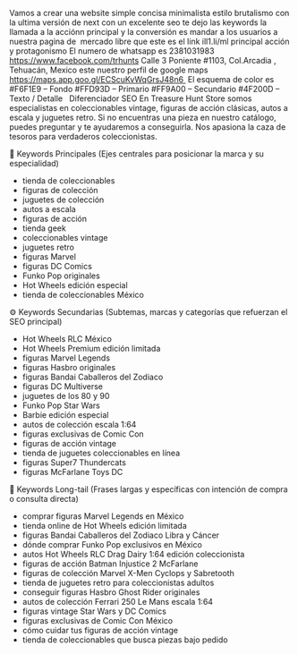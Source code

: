 Vamos a crear una website simple concisa minimalista estilo brutalismo con la ultima versión de next con un excelente seo te dejo las keywords la llamada a la acciónn principal y la conversión es mandar a los usuarios a nuestra pagina de  mercado libre que este es el link ill1.li/ml principal acción y protagonismo 
El numero de whatsapp es 2381031983
https://www.facebook.com/trhunts
Calle 3 Poniente #1103, Col.Arcadia , Tehuacán, Mexico este nuestro perfil de google maps https://maps.app.goo.gl/ECScuKvWqGrsJ48n6 
El esquema de color es   #F6F1E9 – Fondo
#FFD93D – Primario
#FF9A00 – Secundario
#4F200D – Texto / Detalle
  Diferenciador SEO
En Treasure Hunt Store somos especialistas en coleccionables vintage, figuras de acción clásicas, autos a escala y juguetes retro. Si no encuentras una pieza en nuestro catálogo, puedes preguntar y te ayudaremos a conseguirla. Nos apasiona la caza de tesoros para verdaderos coleccionistas.

🎯 Keywords Principales
(Ejes centrales para posicionar la marca y su especialidad)
* tienda de coleccionables
* figuras de colección
* juguetes de colección
* autos a escala
* figuras de acción
* tienda geek
* coleccionables vintage
* juguetes retro
* figuras Marvel
* figuras DC Comics
* Funko Pop originales
* Hot Wheels edición especial
* tienda de coleccionables México

⚙️ Keywords Secundarias
(Subtemas, marcas y categorías que refuerzan el SEO principal)
* Hot Wheels RLC México
* Hot Wheels Premium edición limitada
* figuras Marvel Legends
* figuras Hasbro originales
* figuras Bandai Caballeros del Zodiaco
* figuras DC Multiverse
* juguetes de los 80 y 90
* Funko Pop Star Wars
* Barbie edición especial
* autos de colección escala 1:64
* figuras exclusivas de Comic Con
* figuras de acción vintage
* tienda de juguetes coleccionables en línea
* figuras Super7 Thundercats
* figuras McFarlane Toys DC

🔎 Keywords Long-tail
(Frases largas y específicas con intención de compra o consulta directa)
* comprar figuras Marvel Legends en México
* tienda online de Hot Wheels edición limitada
* figuras Bandai Caballeros del Zodiaco Libra y Cáncer
* dónde comprar Funko Pop exclusivos en México
* autos Hot Wheels RLC Drag Dairy 1:64 edición coleccionista
* figuras de acción Batman Injustice 2 McFarlane
* figuras de colección Marvel X-Men Cyclops y Sabretooth
* tienda de juguetes retro para coleccionistas adultos
* conseguir figuras Hasbro Ghost Rider originales
* autos de colección Ferrari 250 Le Mans escala 1:64
* figuras vintage Star Wars y DC Comics
* figuras exclusivas de Comic Con México
* cómo cuidar tus figuras de acción vintage
* tienda de coleccionables que busca piezas bajo pedido
 